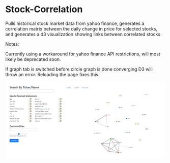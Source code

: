 # Stock-Correlation
Pulls historical stock market data from yahoo finance, generates a correlation matrix between the daily change in price for selected stocks, and generates a d3 visualization showing links between correlated stocks

Notes:

Currently using a workaround for yahoo finance API restrictions, will most likely be deprecated soon.

If graph tab is switched before circle graph is done converging D3 will throw an error. Reloading the page fixes this.

![alt text](screencap.PNG)
